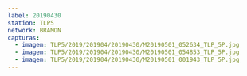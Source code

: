 ```yaml
---
label: 20190430
station: TLP5
network: BRAMON
capturas:
  - imagem: TLP5/2019/201904/20190430/M20190501_052634_TLP_5P.jpg
  - imagem: TLP5/2019/201904/20190430/M20190501_054853_TLP_5P.jpg
  - imagem: TLP5/2019/201904/20190430/M20190501_001943_TLP_5P.jpg
---
```

